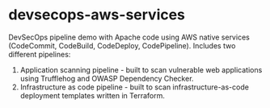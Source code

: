 # devsecops-aws-services
DevSecOps pipeline demo with Apache code using AWS native services (CodeCommit, CodeBuild, CodeDeploy, CodePipeline). Includes two different pipelines:

1. Application scanning pipeline - built to scan vulnerable web applications using Trufflehog and OWASP Dependency Checker.
2. Infrastructure as code pipeline - built to scan infrastructure-as-code deployment templates written in Terraform.
